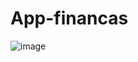 ﻿# App-financas

![image](https://github.com/user-attachments/assets/b386aa9a-bbab-4655-a798-d648e48b0293)
